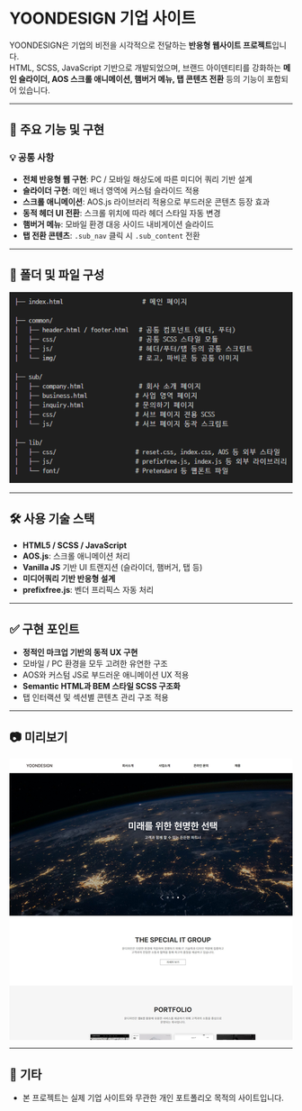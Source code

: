 # YOONDESIGN 기업 사이트

YOONDESIGN은 기업의 비전을 시각적으로 전달하는 **반응형 웹사이트 프로젝트**입니다.  
HTML, SCSS, JavaScript 기반으로 개발되었으며, 브랜드 아이덴티티를 강화하는 **메인 슬라이더, AOS 스크롤 애니메이션, 햄버거 메뉴, 탭 콘텐츠 전환** 등의 기능이 포함되어 있습니다.

---

## 📌 주요 기능 및 구현

### 💡 공통 사항
- **전체 반응형 웹 구현**: PC / 모바일 해상도에 따른 미디어 쿼리 기반 설계
- **슬라이더 구현**: 메인 배너 영역에 커스텀 슬라이드 적용
- **스크롤 애니메이션**: AOS.js 라이브러리 적용으로 부드러운 콘텐츠 등장 효과
- **동적 헤더 UI 전환**: 스크롤 위치에 따라 헤더 스타일 자동 변경
- **햄버거 메뉴**: 모바일 환경 대응 사이드 내비게이션 슬라이드
- **탭 전환 콘텐츠**: `.sub_nav` 클릭 시 `.sub_content` 전환

---

## 📂 폴더 및 파일 구성

![folder_image](./readme/folder.png)

---

## 🛠 사용 기술 스택

- **HTML5 / SCSS / JavaScript**
- **AOS.js**: 스크롤 애니메이션 처리
- **Vanilla JS** 기반 UI 트랜지션 (슬라이더, 햄버거, 탭 등)
- **미디어쿼리 기반 반응형 설계**
- **prefixfree.js**: 벤더 프리픽스 자동 처리

---

## ✅ 구현 포인트

- **정적인 마크업 기반의 동적 UX 구현**  
- 모바일 / PC 환경을 모두 고려한 유연한 구조
- AOS와 커스텀 JS로 부드러운 애니메이션 UX 적용
- **Semantic HTML과 BEM 스타일 SCSS 구조화**
- 탭 인터랙션 및 섹션별 콘텐츠 관리 구조 적용

---

## 📷 미리보기

<div style="display: grid; grid-auto-flow: column; grid-auto-columns: 600px; gap: 12px; overflow: auto; height: 500px; scroll-snap-type: x mandatory;">
  <img src="./readme/yoondesign1.jpg" style="object-fit:cover; scroll-snap-align:start;"/>
  <img src="./readme/yoondesign2.jpg" style="object-fit:cover; scroll-snap-align:start;"/>
  <img src="./readme/yoondesign3.jpg" style="object-fit:cover; scroll-snap-align:start;"/>
	<img src="./readme/yoondesign4.jpg" style="object-fit:cover; scroll-snap-align:start;"/>
</div>

---

## 📎 기타

- 본 프로젝트는 실제 기업 사이트와 무관한 개인 포트폴리오 목적의 사이트입니다.